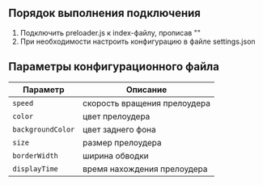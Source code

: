 ## Порядок выполнения подключения

1. Подключить preloader.js к index-файлу, прописав "<script src="preload.js"></script>"
2. При необходимости настроить конфигурацию в файле settings.json

## Параметры конфигурационного файла

| Параметр               |  Описание                                         |
|------------------------|---------------------------------------------------|
|   ```speed```          |  скорость вращения прелоудера                     |
|   ```color```          |  цвет прелоудера                                  |
|   ```backgroundColor```|  цвет заднего фона                                |
|   ```size```           |  размер прелоудера                                |
|   ```borderWidth```    |  ширина обводки                                   |
|   ```displayTime```    |  время нахождения прелоудера                      |
